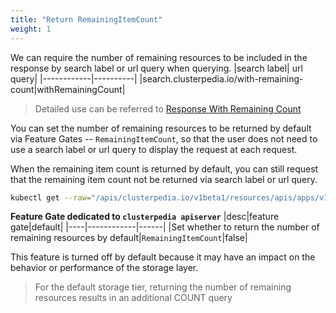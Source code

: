 ```yaml
---
title: "Return RemainingItemCount"
weight: 1
---
```

We can require the number of remaining resources to be included in the response by search label or url query when querying.
|search label| url query|
|------------|----------|
|search.clusterpedia.io/with-remaining-count|withRemainingCount|
> Detailed use can be referred to [Response With Remaining Count](../../usage/search/multi-cluster/#response-with-remaining-count)

You can set the number of remaining resources to be returned by default via Feature Gates -- `RemainingItemCount`,
so that the user does not need to use a search label or url query to display the request at each request.

When the remaining item count is returned by default,
you can still request that the remaining item count not be returned via search label or url query.
```bash
kubectl get --raw="/apis/clusterpedia.io/v1beta1/resources/apis/apps/v1/deployments?withRemainingCount=false&limit=1" | jq
```

**Feature Gate dedicated to `clusterpedia apiserver`**
|desc|feature gate|default|
|----|------------|------|
|Set whether to return the number of remaining resources by default|`RemainingItemCount`|false|

This feature is turned off by default because it may have an impact on the behavior or performance of the storage layer.
> For the default storage tier, returning the number of remaining resources results in an additional COUNT query
